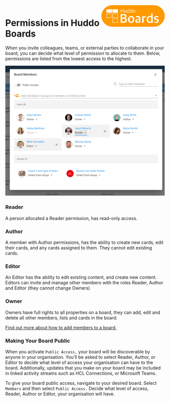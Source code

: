 <img style="float: right" src="/assets/images/boards-logo.jpg" width="200" alt="My Boards" />

# Permissions in Huddo Boards

When you invite colleagues, teams, or external parties to collaborate in your board, you can decide what level of permission to allocate to them. Below, permissions are listed from the lowest access to the highest.

![](/assets/boards/permissions.png)

### Reader
A person allocated a Reader permission, has read-only access.

### Author
A member with Author permissions, has the ability to create new cards, edit their cards, and any cards assigned to them. They cannot edit existing cards.

### Editor
An Editor has the ability to edit existing content, and create new content.
Editors can invite and manage other members with the roles Reader, Author and Editor (they cannot change Owners)

### Owner
Owners have full rights to all properties on a board, they can add, edit and delete all other members, lists and cards in the board.

[Find out more about how to add members to a board.](../adding-members/index.md)

### Making Your Board Public

When you activate `Public Access,` your board will be discoverable by anyone in your organisation. You'll be asked to select Reader, Author, or Editor to decide what level of access your organisation can have to the board. Additionally, updates that you make on your board may be included in linked activity streams such as HCL Connections, or Microsoft Teams.

To give your board public access, navigate to your desired board. Select `Members` and then select `Public Access.` Decide what level of access, Reader, Author or Editor, your organisation will have.  
